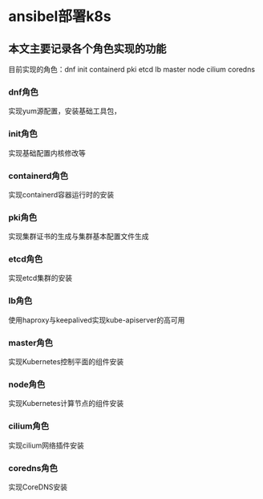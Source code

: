 # ansibel部署k8s

## 本文主要记录各个角色实现的功能

目前实现的角色：dnf init containerd pki etcd lb master node cilium coredns

### dnf角色

实现yum源配置，安装基础工具包，

### init角色

实现基础配置内核修改等

### containerd角色

实现containerd容器运行时的安装

### pki角色

实现集群证书的生成与集群基本配置文件生成

### etcd角色

实现etcd集群的安装

### lb角色

使用haproxy与keepalived实现kube-apiserver的高可用

### master角色

实现Kubernetes控制平面的组件安装

### node角色

实现Kubernetes计算节点的组件安装

### cilium角色

实现cilium网络插件安装

### coredns角色

实现CoreDNS安装
